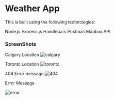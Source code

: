 # Weather App

This is built using the following technologies:

Node.js
Express.js
Handlebars
Postman
Mapbox API


### ScreenShots

Calgary Location
![calgary](web_server/public/img/calgary-search.png)

Toronto Location
![toronto](web_server/public/img/toronto.png)

404 Error message
![404](web_server/public/img/404.png)

Error Message 

![error](web_server/public/img/error.png)